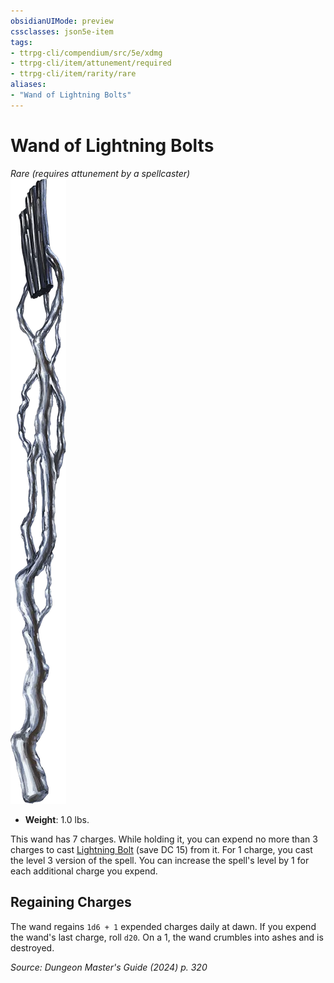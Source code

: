 ```yaml
---
obsidianUIMode: preview
cssclasses: json5e-item
tags:
- ttrpg-cli/compendium/src/5e/xdmg
- ttrpg-cli/item/attunement/required
- ttrpg-cli/item/rarity/rare
aliases: 
- "Wand of Lightning Bolts"
---
```

# Wand of Lightning Bolts
*Rare (requires attunement by a spellcaster)*  
![](Misc%20Files/CLI/compendium/items/img/wand-of-lightning-bolts.webp#right)

- **Weight**: 1.0 lbs.

This wand has 7 charges. While holding it, you can expend no more than 3 charges to cast [Lightning Bolt](Misc%20Files/CLI/compendium/spells/lightning-bolt-xphb.md) (save DC 15) from it. For 1 charge, you cast the level 3 version of the spell. You can increase the spell's level by 1 for each additional charge you expend.

## Regaining Charges

The wand regains `1d6 + 1` expended charges daily at dawn. If you expend the wand's last charge, roll `d20`. On a 1, the wand crumbles into ashes and is destroyed.

*Source: Dungeon Master's Guide (2024) p. 320*